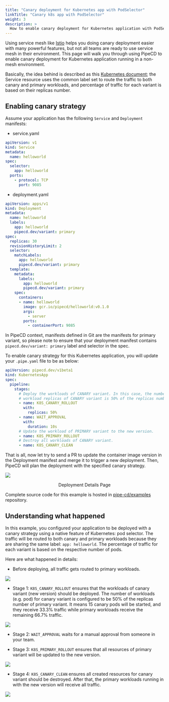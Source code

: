 ```yaml
---
title: "Canary deployment for Kubernetes app with PodSelector"
linkTitle: "Canary k8s app with PodSelector"
weight: 3
description: >
  How to enable canary deployment for Kubernetes application with PodSelector.
---
```


Using service mesh like [Istio](/docs/user-guide/examples/k8s-app-canary-with-istio/) helps you doing canary deployment easier with many powerful features, but not all teams are ready to use service mesh in their environment. This page will walk you through using PipeCD to enable canary deployment for Kubernetes application running in a non-mesh environment.

Basically, the idea behind is described as this [Kubernetes document](https://kubernetes.io/docs/concepts/cluster-administration/manage-deployment/#canary-deployments); the Service resource uses the common label set to route the traffic to both canary and primary workloads, and percentage of traffic for each variant is based on their replicas number.

## Enabling canary strategy

Assume your application has the following `Service` and `Deployment` manifests:

- service.yaml

``` yaml
apiVersion: v1
kind: Service
metadata:
  name: helloworld
spec:
  selector:
    app: helloworld
  ports:
    - protocol: TCP
      port: 9085
```

- deployment.yaml

``` yaml
apiVersion: apps/v1
kind: Deployment
metadata:
  name: helloworld
  labels:
    app: helloworld
    pipecd.dev/variant: primary
spec:
  replicas: 30
  revisionHistoryLimit: 2
  selector:
    matchLabels:
      app: helloworld
      pipecd.dev/variant: primary
  template:
    metadata:
      labels:
        app: helloworld
        pipecd.dev/variant: primary
    spec:
      containers:
      - name: helloworld
        image: gcr.io/pipecd/helloworld:v0.1.0
        args:
          - server
        ports:
          - containerPort: 9085
```

In PipeCD context, manifests defined in Git are the manifests for primary variant, so please note to ensure that your deployment manifest contains `pipecd.dev/variant: primary` label and selector in the spec.

To enable canary strategy for this Kubernetes application, you will update your `.pipe.yaml` file to be as below:

``` yaml
apiVersion: pipecd.dev/v1beta1
kind: KubernetesApp
spec:
  pipeline:
    stages:
      # Deploy the workloads of CANARY variant. In this case, the number of
      # workload replicas of CANARY variant is 50% of the replicas number of PRIMARY variant.
      - name: K8S_CANARY_ROLLOUT
        with:
          replicas: 50%
      - name: WAIT_APPROVAL
        with:
          duration: 10s
      # Update the workload of PRIMARY variant to the new version.
      - name: K8S_PRIMARY_ROLLOUT
      # Destroy all workloads of CANARY variant.
      - name: K8S_CANARY_CLEAN
```

That is all, now let try to send a PR to update the container image version in the Deployment manifest and merge it to trigger a new deployment. Then, PipeCD will plan the deployment with the specified canary strategy.

![](/images/example-canary-kubernetes.png)
<p style="text-align: center;">
Deployment Details Page
</p>

Complete source code for this example is hosted in [pipe-cd/examples](https://github.com/pipe-cd/examples/tree/master/kubernetes/canary) repository.

## Understanding what happened

In this example, you configured your application to be deployed with a canary strategy using a native feature of Kubernetes: pod selector.
The traffic will be routed to both canary and primary workloads because they are sharing the same label: `app: helloworld`.
The percentage of traffic for each variant is based on the respective number of pods.

Here are what happened in details:

- Before deploying, all traffic gets routed to primary workloads.

<img src="/images/example-canary-kubernetes-stage-0.png" style="max-width: 50%">

- Stage 1: `K8S_CANARY_ROLLOUT` ensures that the workloads of canary variant (new version) should be deployed.
The number of workloads (e.g. pod) for canary variant is configured to be 50% of the replicas number of primary variant. It means 15 canary pods will be started, and they receive 33.3% traffic while primary workloads receive the remaining 66.7% traffic.

<img src="/images/example-canary-kubernetes-stage-1.png" style="max-width: 50%">

- Stage 2: `WAIT_APPROVAL` waits for a manual approval from someone in your team.

- Stage 3: `K8S_PRIMARY_ROLLOUT` ensures that all resources of primary variant will be updated to the new version.

<img src="/images/example-canary-kubernetes-stage-3.png" style="max-width: 50%">

- Stage 4: `K8S_CANARY_CLEAN` ensures all created resources for canary variant should be destroyed. After that, the primary workloads running in with the new version will receive all traffic.

<img src="/images/example-canary-kubernetes-stage-4.png" style="max-width: 50%">
